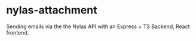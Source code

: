 # nylas-attachment

Sending emails via the the Nylas API with an Express + TS Backend, React frontend.
